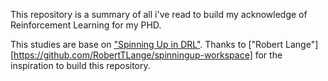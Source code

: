 This repository is a summary of all i've read to build my acknowledge of
Reinforcement Learning for my PHD.

This studies are base on ["Spinning Up in DRL"](https://spinningup.openai.com/en/latest/spinningup/keypapers.html).
Thanks to ["Robert Lange"][https://github.com/RobertTLange/spinningup-workspace] for the inspiration to build this repository.
